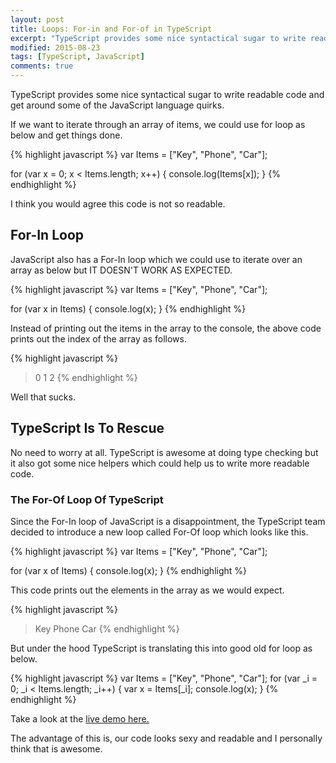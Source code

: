 ```yaml
---
layout: post
title: Loops: For-in and For-of in TypeScript
excerpt: "TypeScript provides some nice syntactical sugar to write readable code and get around some of the JavaScript language quirks."
modified: 2015-08-23
tags: [TypeScript, JavaScript]
comments: true
---
```


TypeScript provides some nice syntactical sugar to write readable code and get around some of the JavaScript language quirks. 

If we want to iterate through an array of items, we could use for loop as below and get things done.

{% highlight javascript %}
var Items = ["Key", "Phone", "Car"];

for (var x = 0; x < Items.length; x++) {
	console.log(Items[x]);
}
{% endhighlight %}

I think you would agree this code is not so readable.

## For-In Loop
JavaScript also has a For-In loop which we could use to iterate over an array as below but IT DOESN'T WORK AS EXPECTED.

{% highlight javascript %}
var Items = ["Key", "Phone", "Car"];

for (var x in Items) {
	console.log(x);
}
{% endhighlight %}

Instead of printing out the items in the array to the console, the above code prints out the index of the array as follows.

{% highlight javascript %}
> 0
> 1
> 2
{% endhighlight %}

Well that sucks.

## TypeScript Is To Rescue
No need to worry at all. TypeScript is awesome at doing type checking but it also got some nice helpers which could help us to write more readable code. 

### The For-Of Loop Of TypeScript
Since the For-In loop of JavaScript is a disappointment, the TypeScript team decided to introduce a new loop called For-Of loop which looks like this.

{% highlight javascript %}
var Items = ["Key", "Phone", "Car"];

for (var x of Items) {
	console.log(x);
}
{% endhighlight %}

This code prints out the elements in the array as we would expect.

{% highlight javascript %}
> Key
> Phone
> Car
{% endhighlight %}

But under the hood TypeScript is translating this into good old for loop as below.

{% highlight javascript %}
var Items = ["Key", "Phone", "Car"];
for (var _i = 0; _i < Items.length; _i++) {
    var x = Items[_i];
    console.log(x);
}
{% endhighlight %}

Take a look at the [live demo here.](http://www.typescriptlang.org/Playground#src=var%20Items%20%3D%20%5B%22Key%22%2C%20%22Phone%22%2C%20%22Car%22%5D%3B%0D%0A%0D%0Afor%20(var%20x%20of%20Items)%20%7B%0D%0A%09console.log(x)%3B%0D%0A%7D)

The advantage of this is, our code looks sexy and readable and I personally think that is awesome.


